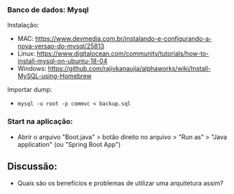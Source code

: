 ### Banco de dados: Mysql
Instalação:
  - MAC: https://www.devmedia.com.br/instalando-e-configurando-a-nova-versao-do-mysql/25813
  - Linux: https://www.digitalocean.com/community/tutorials/how-to-install-mysql-on-ubuntu-18-04
  - Windows: https://github.com/rajivkanaujia/alphaworks/wiki/Install-MySQL-using-Homebrew
  
Importar dump:
 - `mysql -u root -p commvc < backup.sql`
 
### Start na aplicação:
 - Abrir o arquivo "Boot.java" > botão direito no arquivo > "Run as" > "Java application" (ou "Spring Boot App")
 
## Discussão:
  - Quais são os benefícios e problemas de utilizar uma arquitetura assim?
